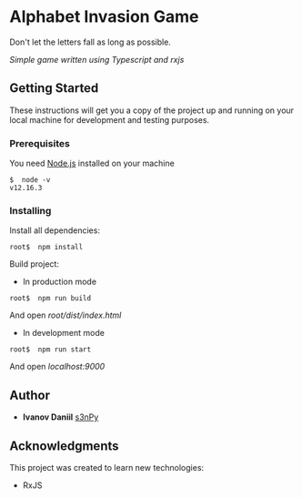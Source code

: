 # Alphabet Invasion Game

Don't let the letters fall as long as possible.  

*Simple game written using Typescript and rxjs*

## Getting Started

These instructions will get you a copy of the project up and running on your local machine for development and testing purposes.

### Prerequisites

You need [Node.js](https://github.com/nodejs) installed on your machine  

```
$  node -v
v12.16.3
```

### Installing

Install all dependencies:

```
root$  npm install
```

Build project:

* In production mode

```
root$  npm run build
```

And open *root/dist/index.html*

* In development mode

```
root$  npm run start
```
And open *localhost:9000*


## Author

* **Ivanov Daniil** [s3nPy](https://github.com/s3nPy)

## Acknowledgments

This project was created to learn new technologies:

* RxJS